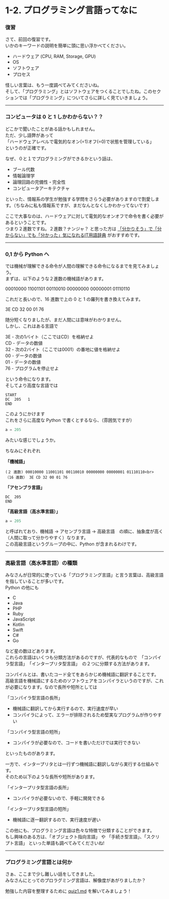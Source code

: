 # 1-2. プログラミング言語ってなに

### 復習

さて、前回の復習です。<br>
いかのキーワードの説明を簡単に頭に思い浮かべてください。

- ハードウェア (CPU, RAM, Storage, GPU)
- OS
- ソフトウェア
- プロセス

怪しい言葉は、もう一度調べてみてくださいね。<br>
そして、「プログラミング」とはソフトウェアをつくることでしたね。このセクションでは「プログラミング」についてさらに詳しく見ていきましょう。

---

### コンピュータは 0 と 1 しかわからない？？

どこかで聞いたことがある話かもしれません。<br>
ただ、少し語弊があって<br>
「ハードウェアレベルで電気的なオン(=1)オフ(=0)で状態を管理している」<br>
というのが正確です。

なぜ、０と１でプログラミングができるかという話は、

- ブール代数
- 情報論理学
- 論理回路の完備性・完全性
- コンピュータアーキテクチャ

といった、情報系の学生が勉強する学問をさらう必要がありますので割愛します。（ちなみに私も情報系ですが、まだなんとなくしかわかってないです）

<!-- 
雰囲気で説明しますと

1. すべての関数（和とか積とか）は、and, or, not, xor の論理演算で表現できる
2. 論理演算を再現するハードウェアを設計することができる
3. 状態を記憶することができる装置を設計することができる (昔は真空管、今はレジスタ)
4. ３の装置の状態として、定数格納や演算ループといった命令や、演算中の値などを保存する
5. 4 の命令は２進数で表される  
-->

ここで大事なのは、ハードウェアに対して電気的なオンオフで命令を書く必要があるということです。<br>
つまり２進数ですね。２進数？ナンジャ？ と思った方は [「分かりそう」で「分からない」でも「分かった」気になれるIT用語辞典](https://wa3.i-3-i.info/word1605.html) がおすすめです。

---

### 0,1 から Python へ

では機械が理解できる命令が人間の理解できる命令になるまでを見てみましょう。<br>
まずは、以下のような２進数の機械語があります。

00010000 11001101 00110010 00000000 00000001 01110110

これだと長いので、16 進数で上の 0 と 1 の羅列を書き換えてみます。

3E CD 32 00 01 76

随分短くなりましたが、まだ人間には意味がわかりません。<br>
しかし、これはある言語で

3E	-	次の1バイト（ここではCD）を格納せよ<br>
CD	-	データの数値<br>
32	-	次の2バイト（ここでは0001）の番地に値を格納せよ<br>
00	-	データの数値<br>
01	-	データの数値<br>
76	-	プログラムを停止せよ

という命令になります。<br>
そしてより高度な言語では<br>

```text
START
DC	205   1
END
```

このようにかけます<br>
これをさらに高度な Python で書くとするなら、（雰囲気ですが）

```python
a = 205
```

みたいな感じでしょうか。

ちなみにそれぞれ

**「機械語」**

```text
(２ 進数) 00010000 11001101 00110010 00000000 00000001 01110110<br>
（16 進数） 3E CD 32 00 01 76
```

**「アセンブラ言語」**

```text
DC	205
END
```

**「高級言語（高水準言語）」**

```python
a = 205
```

と呼ばれており、機械語 -> アセンブラ言語 -> 高級言語　の順に、抽象度が高く（人間に取って分かりやすく）なります。<br>
この高級言語というグループの中に、Python が含まれるわけです。

---

### 高級言語（高水準言語）の種類

みなさんが日常的に使っている「プログラミング言語」と言う言葉は、高級言語を指していることが多いです。<br>
Python の他にも

- C
- Java
- PHP
- Ruby
- JavaScript
- Kotlin
- Swift
- C#
- Go

など星の数ほどあります。<br>
これらの言語はいくつも分類方法があるのですが、代表的なもので　「コンパイラ型言語」　「インタープリタ型言語」　の２つに分類する方法があります。

コンパイルとは、書いたコード全てをあらかじめ機械語に翻訳することです。<br>
高級言語を機械語にするためのソフトウェアをコンパイラというのですが、これが必要になります。なので長所や短所としては

「コンパイラ型言語の長所」<br>
- 機械語に翻訳してから実行するので、実行速度が早い<br>
- コンパイラによって、エラーが排除されるため堅実なプログラムが作りやすい

「コンパイラ型言語の短所」<br>
- コンパイラが必要なので、コードを書いただけでは実行できない

といったものがあります。

一方で、インタープリタとは一行ずつ機械語に翻訳しながら実行する仕組みです。<br>
そのため以下のような長所や短所があります。

「インタープリタ型言語の長所」<br>
- コンパイラが必要ないので、手軽に開発できる

「インタープリタ型言語の短所」<br>
- 機械語に逐一翻訳するので、実行速度が遅い


この他にも、プログラミング言語は色々な特徴で分類することができます。<br>
もし興味のある方は、「オブジェクト指向言語」 や 「手続き型言語」、「スクリプト言語」 といった単語も調べてみてくださいね!

---

### プログラミング言語とは何か

さぁ、ここまで少し難しい話をしてきました。<br>
みなさんにとってのプロラグミング言語は、解像度があがりましたか？

勉強した内容を整理するために [quiz1.md](https://github.com/en-japan/spyrtan/blob/master/spyrtan/Chapter1/section2/quiz1.md) を解いてみましょう！



